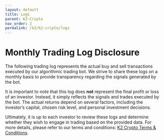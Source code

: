 ```yaml
---
layout: default
title: Logs
parent: K2-Cripto
nav_order: 2
permalink: /k2/k2-cripto/logs
---
```


# Monthly Trading Log Disclosure  

The following trading log represents the actual buy and sell transactions executed by our algorithmic trading bot. We strive to share these logs on a monthly basis to provide transparency regarding the signals generated by the bot.  

It is important to note that this log does **not** represent the final profit or loss of an investor. Instead, it simply reflects the signals and trades executed by the bot. The actual returns depend on several factors, including the investor’s capital, chosen risk level, and personal investment decisions.  

Ultimately, it is up to each investor to review these logs and determine whether they wish to engage in trading based on the provided data. For more details, please refer to our terms and conditions: [K2 Crypto Terms & Conditions](./terms-and-conditions).
